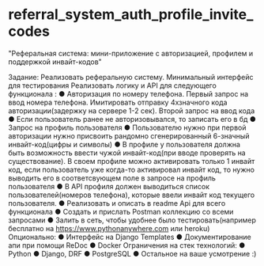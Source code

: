 # referral_system_auth_profile_invite_codes
"Реферальная система: мини-приложение с авторизацией, профилем и поддержкой инвайт-кодов"

Задание:
Реализовать реферальную систему. Минимальный интерфейс для тестирования
Реализовать логику и API для следующего функционала :
●	Авторизация по номеру телефона. Первый запрос на ввод номера телефона. Имитировать отправку 4хзначного кода авторизации(задержку на сервере 1-2 сек). Второй запрос на ввод кода 
●	Если пользователь ранее не авторизовывался, то записать его в бд 
●	Запрос на профиль пользователя
●	Пользователю нужно при первой авторизации нужно присвоить рандомно сгенерированный 6-значный инвайт-код(цифры и символы)
●	В профиле у пользователя должна быть возможность ввести чужой инвайт-код(при вводе проверять на существование). В своем профиле можно активировать только 1 инвайт код, если пользователь уже когда-то активировал инвайт код, то нужно выводить его в соответсвующем поле в запросе на профиль пользователя
●	В API профиля должен выводиться список пользователей(номеров телефона), которые ввели инвайт код текущего пользователя.
●	Реализовать и описать в readme Api для всего функционала
●	Создать и прислать Postman коллекцию со всеми запросами
●	Залить в сеть, чтобы удобнее было тестировать(например бесплатно на https://www.pythonanywhere.com или heroku)
Опционально:
●	Интерфейс на Django Templates
●	Документирование апи при помощи ReDoc
●	Docker
Ограничения на стек технологий:
●	Python
●	Django, DRF
●	PostgreSQL
●	Остальное на ваше усмотрение :)
